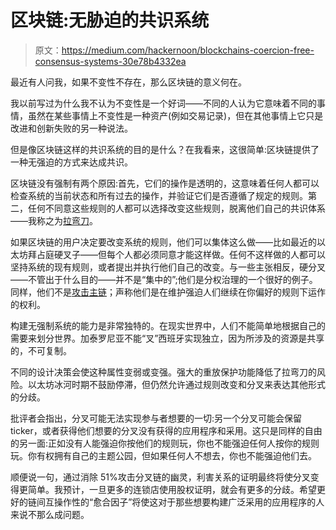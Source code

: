 # 区块链:无胁迫的共识系统

> 原文：<https://medium.com/hackernoon/blockchains-coercion-free-consensus-systems-30e78b4332ea>

最近有人问我，如果不变性不存在，那么区块链的意义何在。

我以前写过为什么我不认为不变性是一个好词——不同的人认为它意味着不同的事情，虽然在某些事情上不变性是一种资产(例如交易记录)，但在其他事情上它只是改进和创新失败的另一种说法。

但是像区块链这样的共识系统的目的是什么？在我看来，这很简单:区块链提供了一种无强迫的方式来达成共识。

区块链没有强制有两个原因:首先，它们的操作是透明的，这意味着任何人都可以检查系统的当前状态和所有过去的操作，并验证它们是否遵循了规定的规则。第二，任何不同意这些规则的人都可以选择改变这些规则，脱离他们自己的共识体系——我称之为[拉弯刀](https://www.youtube.com/watch?v=e35AQK014tI)。

如果区块链的用户决定要改变系统的规则，他们可以集体这么做——比如最近的以太坊拜占庭硬叉子——但每个人都必须同意才能这样做。任何不这样做的人都可以坚持系统的现有规则，或者提出并执行他们自己的改变。与一些主张相反，硬分叉——不管出于什么目的——并不是“集中的”;他们是分权治理的一个很好的例子。同样，他们不是[攻击主链](/@WhalePanda/final-thoughts-before-the-2x-fork-70058b3d80d3)；声称他们是在维护强迫人们继续在你偏好的规则下运作的权利。

构建无强制系统的能力是非常独特的。在现实世界中，人们不能简单地根据自己的需要来划分世界。加泰罗尼亚不能“叉”西班牙实现独立，因为所涉及的资源是共享的，不可复制。

不同的设计决策会使这种属性变弱或变强。强大的重放保护功能降低了拉弯刀的风险。以太坊冰河时期不鼓励停滞，但仍然允许通过规则改变和分叉来表达其他形式的分歧。

批评者会指出，分叉可能无法实现参与者想要的一切:另一个分叉可能会保留 ticker，或者获得他们想要的分叉没有获得的应用程序和采用。这只是同样的自由的另一面:正如没有人能强迫你按他们的规则玩，你也不能强迫任何人按你的规则玩。你有权拥有自己的主题公园，但如果任何人不想去，你也不能强迫他们去。

顺便说一句，通过消除 51%攻击分叉链的幽灵，利害关系的证明最终将使分叉变得更简单。我预计，一旦更多的连锁店使用股权证明，就会有更多的分歧。希望更好的链间互操作性的“愈合因子”将使这对于那些想要构建广泛采用的应用程序的人来说不那么成问题。